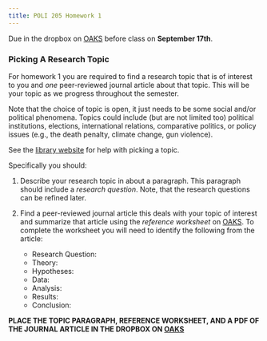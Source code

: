 ```yaml
---
title: POLI 205 Homework 1
---
```


Due in the dropbox on [OAKS](https://lms.cofc.edu/) before class on **September 17th**.


### Picking A Research Topic

For homework 1 you are required to find a research topic that is of interest to you and _one_ peer-reviewed journal article about that topic. This will be your topic as we progress throughout the semester.

Note that the choice of topic is open, it just needs to be some social and/or political phenomena. Topics could include (but are not limited too) political institutions, elections, international relations, comparative politics, or policy issues (e.g., the death penalty, climate change, gun violence). 

See the [library website](http://libguides.library.cofc.edu/c.php?g=230844&p=1533020) for help with picking a topic. 

Specifically you should: 

1) Describe your research topic in about a paragraph. This paragraph should include a _research question_. Note, that the research questions can be refined later.

2) Find a peer-reviewed journal article this deals with your topic of interest and summarize that article using the _reference worksheet_ on [OAKS](https://lms.cofc.edu). To complete the worksheet you will need to identify the following from the article:
    * Research Question: 
    * Theory:
    * Hypotheses:
    * Data:
    * Analysis:
    * Results:
    * Conclusion: 

__PLACE THE TOPIC PARAGRAPH, REFERENCE WORKSHEET, AND A PDF OF THE JOURNAL ARTICLE IN THE DROPBOX ON [OAKS](https://lms.cofc.edu)__ 
